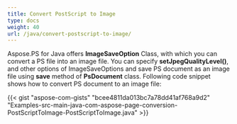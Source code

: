 ```yaml
---
title: Convert PostScript to Image
type: docs
weight: 40
url: /java/convert-postscript-to-image/
---
```


Aspose.PS for Java offers **ImageSaveOption** Class, with which you can convert a PS file into an image file. You can specify **setJpegQualityLevel()**, and other options of ImageSaveOptions and save PS document as an image file using **save** method of **PsDocument** class. Following code snippet shows how to convert PS document to an image file:

{{< gist "aspose-com-gists" "bcee4811da013bc7a78dd41af768a9d2" "Examples-src-main-java-com-aspose-page-conversion-PostScriptToImage-PostScriptToImage.java" >}}
